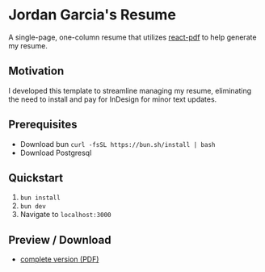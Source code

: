 # Jordan Garcia's Resume

A single-page, one-column resume that utilizes [react-pdf](https://react-pdf.org/) to help generate my resume.

## Motivation

I developed this template to streamline managing my resume, eliminating the need to install and pay for InDesign for minor text updates.

## Prerequisites

- Download bun `curl -fsSL https://bun.sh/install | bash`
- Download Postgresql

## Quickstart

1. `bun install`
2. `bun dev`
3. Navigate to `localhost:3000`

## Preview / Download

- [complete version (PDF)](https://github.com/whoisjordangarcia/jordan-garcia-resume-pdf/blob/main/resume.pdf)
